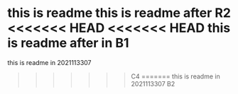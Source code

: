 this is readme
this is readme after R2
<<<<<<< HEAD
<<<<<<< HEAD
this is readme after in B1
=======
this is readme in 2021113307 
>>>>>>> C4
=======
this is readme in 2021113307 
>>>>>>> B2
